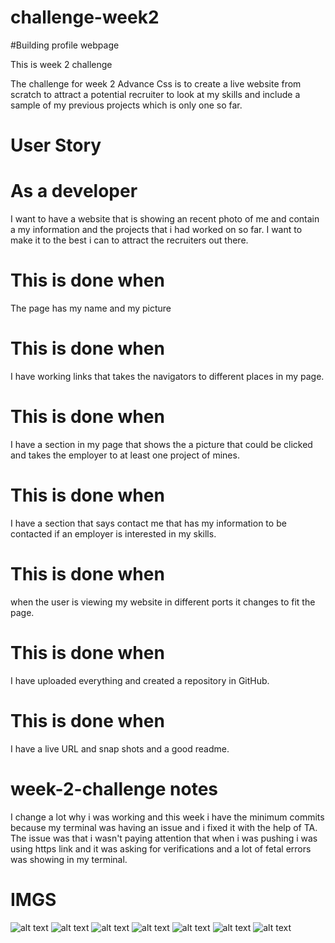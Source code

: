 # challenge-week2

#Building profile webpage

This is week 2 challenge

The challenge for week 2 Advance Css is to create a live website from scratch to attract a potential recruiter to look at my skills and include a sample of my previous projects which is only one so far.



# User Story 

# As a developer 
I want to have a website that is showing an recent photo of me and contain a my information and the projects that i had worked on so far. I want to make it to the best i can to attract the recruiters out there.

# This is done when 
The page has my name and my picture
# This is done when 
I have working links that takes the navigators to different places in my page.
# This is done when 
I have a section in my page that shows the a picture that could be clicked and takes the employer to at least one project of mines. 
# This is done when 
I have a section that says contact me that has my information to be contacted if an employer is interested in my skills. 
# This is done when 
when the user is viewing my website in different ports it changes to fit the page.
# This is done when 
I have uploaded everything and created a repository in GitHub.
# This is done when 
I have a live URL and snap shots and a good readme.







# week-2-challenge notes
I change a lot why i was working and this week i have the minimum commits because my terminal was having an issue and i fixed it with the help of TA. The issue was that i wasn't paying attention that when i was pushing i was using https link and it was asking for verifications and a lot of fetal errors was showing in my terminal.



# IMGS

![alt text](./Assets/2.jpg)
![alt text](./Assets/3.jpg)
![alt text](./Assets/4.jpg)
![alt text](./Assets/5.jpg)
![alt text](./Assets/6.jpg)
![alt text](./Assets/8.jpg)
![alt text](./Assets/9.jpg)
    
    
